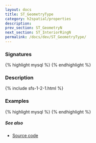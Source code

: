 ```yaml
---
layout: docs
title: ST_GeometryType
category: h2spatial/properties
description: 
prev_section: ST_GeometryN
next_section: ST_InteriorRingN
permalink: /docs/dev/ST_GeometryType/
---
```


### Signatures

{% highlight mysql %}
{% endhighlight %}

### Description



{% include sfs-1-2-1.html %}

### Examples

{% highlight mysql %}
{% endhighlight %}

##### See also

* <a href="https://github.com/irstv/H2GIS/blob/master/h2spatial/src/main/java/org/h2gis/h2spatial/internal/function/spatial/properties/ST_GeometryType.java" target="_blank">Source code</a>
